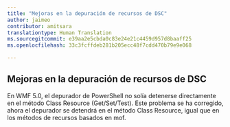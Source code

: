 ```yaml
---
title: "Mejoras en la depuración de recursos de DSC"
author: jaimeo
contributor: amitsara
translationtype: Human Translation
ms.sourcegitcommit: e39aa2e5cbda0c83e24e21c4459d957d8baaff25
ms.openlocfilehash: 33c3fcffdeb281b205ecc48f7cdd470b79e9e068

---
```



## Mejoras en la depuración de recursos de DSC

En WMF 5.0, el depurador de PowerShell no solía detenerse directamente en el método Class Resource (Get/Set/Test).
Este problema se ha corregido, ahora el depurador se detendrá en el método Class Resource, igual que en los métodos de recursos basados en mof.



<!--HONumber=Aug16_HO3-->



